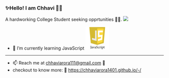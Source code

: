 ### ✨Hello! I am Chhavi 👋✨

<!--
**ChhaviArora1401/ChhaviArora1401** is a  _special_ ✨ repository because its `README.md` (this file) appears on your GitHub profile.
-->

A hardworking College Student seeking opprtunities :woman_technologist:.
![](https://visitor-badge.glitch.me/badge?page_id=ChhaviArora1401.ChhaviArora1401)

- 🌱 I’m currently learning JavaScript ![logo](javascript_logo.png)
____
- 📫 Reach me at chhaviarora111@gmail.com :e-mail:
- checkout to know more: :link: https://chhaviarora1401.github.io/-/
<!--
- Languages I use:
Html 
CSS
JavaScript
Python
C++
C
Java
-->
